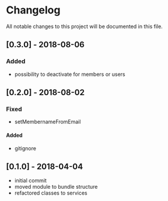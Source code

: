 # Changelog
All notable changes to this project will be documented in this file.

## [0.3.0] - 2018-08-06

### Added
- possibility to deactivate for members or users

## [0.2.0] - 2018-08-02

### Fixed
- setMembernameFromEmail

#### Added
- gitignore

## [0.1.0] - 2018-04-04

- initial commit
- moved module to bundle structure
- refactored classes to services